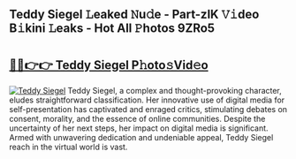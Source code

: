 ## Teddy Siegel 𝙻eaked 𝙽u𝚍e - Part-zlK 𝚅𝚒deo B𝚒kini 𝙻eaks - Hot All 𝙿hotos 9ZRo5

# <h2><a href="http://ld3mdv.urlbe.top/?page=Teddy+Siegel">🔗🔗👉👉 Teddy Siegel P𝚑oto𝚜Vid𝚎o</a></h2>

[![Teddy Siegel](https://i.imgur.com/eBuTRDB.gif)](http://ld3mdv.urlbe.top/?page=Teddy+Siegel)
Teddy Siegel, a complex and thought-provoking character, eludes straightforward classification. Her innovative use of digital media for self-presentation has captivated and enraged critics, stimulating debates on consent, morality, and the essence of online communities. Despite the uncertainty of her next steps, her impact on digital media is significant. Armed with unwavering dedication and undeniable appeal, Teddy Siegel reach in the virtual world is vast.
